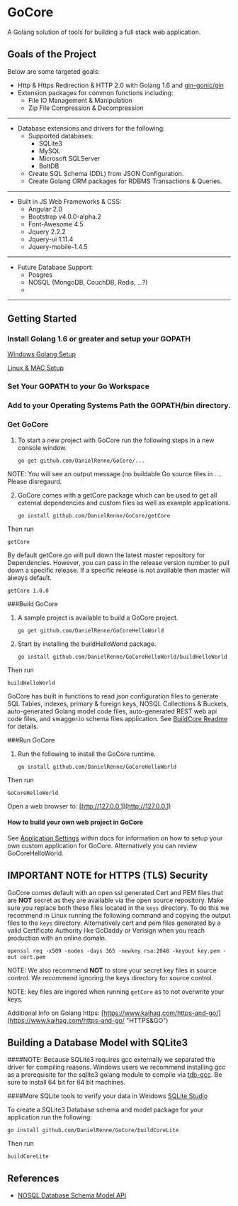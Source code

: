 # GoCore

A Golang solution of tools for building a full stack web application.

## Goals of the Project ##

Below are some targeted goals:

* Http & Https Redirection & HTTP 2.0 with Golang 1.6 and [gin-gonic/gin](https://github.com/gin-gonic/gin)
* Extension packages for common functions including:
	* File IO Management & Manipulation
	* Zip File Compression & Decompression 

----------

* Database extensions and drivers for the following:
	* Supported databases:
		* SQLite3
		* MySQL
		* Microsoft SQLServer
		* BoltDB
	* Create SQL Schema (DDL) from JSON Configuration.
	* Create Golang ORM packages for RDBMS Transactions & Queries.

----------

* Built in JS Web Frameworks & CSS:
	* Angular 2.0
	* Bootstrap v4.0.0-alpha.2
	* Font-Awesome 4.5
	* Jquery 2.2.2
	* Jquery-ui 1.11.4
	* Jquery-mobile-1.4.5
	

----------

* Future Database Support:
	* Posgres
	* NOSQL (MongoDB, CouchDB, Redis, ...?)
	* 

----------
## Getting Started ##

### Install Golang 1.6 or greater and setup your GOPATH ###
[Windows Golang Setup](http://www.wadewegner.com/2014/12/easy-go-programming-setup-for-windows/ "Windows Golang Setup")

[Linux & MAC Setup](https://golang.org/doc/install/ "Linux & MAC Setup")

### Set Your GOPATH to your Go Workspace

### Add to your Operating Systems Path the GOPATH/bin directory.


### Get GoCore
1.  To start a new project with GoCore run the following steps in a new console window.

	`go get github.com/DanielRenne/GoCore/...`

NOTE:  You will see an output message (no buildable Go source files in ....  Please disregaurd.

2.  GoCore comes with a getCore package which can be used to get all external dependencies and custom files as well as example applications.

	`go install github.com/DanielRenne/GoCore/getCore`

Then run

    getCore


By default getCore.go will pull down the latest master repository for Dependencies.  However, you can pass in the release version number to pull down a specific release.  If a specific release is not available then master will always default.

	getCore 1.0.0

###Build GoCore

1.  A sample project is available to build a GoCore project.

	`go get github.com/DanielRenne/GoCoreHelloWorld`

2.  Start by installing the buildHelloWorld package.
  
	`go install github.com/DanielRenne/GoCoreHelloWorld/buildHelloWorld`

Then run

	buildHelloWorld

GoCore has built in functions to read json configuration files to generate SQL Tables, indexes, primary & foreign keys, NOSQL Collections & Buckets, auto-generated Golang model code files, auto-generated REST web api code files, and swagger.io schema files application.  See [BuildCore Readme](https://github.com/DanielRenne/GoCore/blob/master/buildCore/README.md) for details.

###Run GoCore

1.  Run the following to install the GoCore runtime.

	`go install github.com/DanielRenne/GoCoreHelloWorld`

Then run

	GoCoreHelloWorld

Open a web browser to:  [http://127.0.0.1](http://127.0.0.1)

#### How to build your own web project in GoCore

See [Application Settings](https://github.com/DanielRenne/GoCore/blob/master/doc/Application_Settings.md) within docs for information on how to setup your own custom application for GoCore.  Alternatively you can review GoCoreHelloWorld.


## IMPORTANT NOTE for HTTPS (TLS) Security
GoCore comes default with an open ssl generated Cert and PEM files that are **NOT** secret as they are available via the open source repository.  Make sure you replace both these files located in the `keys` directory.  To do this we recommend in Linux running the following command and copying the output files to the `keys` directory.  Alternatively cert and pem files generated by a valid Certificate Authority like GoDaddy or Verisign when you reach production with an online domain.

	openssl req -x509 -nodes -days 365 -newkey rsa:2048 -keyout key.pem -out cert.pem

NOTE:  We also recommend **NOT** to store your secret key files in source control.  We recommend ignoring the keys directory for source control.

NOTE:  key files are ingored when running `getCore` as to not overwrite your keys.

Additional Info on Golang https:  [https://www.kaihag.com/https-and-go/](https://www.kaihag.com/https-and-go/ "HTTPS&GO")



## Building a Database Model with SQLite3

####NOTE: Because SQLite3 requires gcc externally we separated the driver for compiling reasons.  Windows users we recommend installing gcc as a prerequisite for the sqlite3 golang module to compile via [tdb-gcc](http://tdm-gcc.tdragon.net/download).  Be sure to install 64 bit for 64 bit machines. 

####More SQLite tools to verify your data in Windows [SQLite Studio](http://sqlitestudio.pl/)

To create a SQLite3 Database schema and model package for your application run the following:

	go install github.com/DanielRenne/GoCore/buildCoreLite

Then run

	buildCoreLite  

## References

* [NOSQL Database Schema Model API](https://github.com/DanielRenne/GoCore/blob/master/doc/NOSQL_Schema_Model.md)